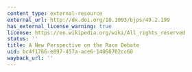 ```yaml
---
content_type: external-resource
external_url: http://dx.doi.org/10.1093/bjps/49.2.199
has_external_license_warning: true
license: https://en.wikipedia.org/wiki/All_rights_reserved
status: ''
title: A New Perspective on the Race Debate
uid: bc4f1766-e897-457a-ace6-14060702cc60
wayback_url: ''
---
```

